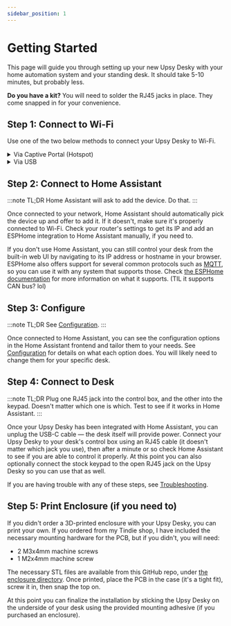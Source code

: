 ```yaml
---
sidebar_position: 1
---
```


# Getting Started

This page will guide you through setting up your new Upsy Desky with your home automation system and your standing desk. It should take 5-10 minutes, but probably less.

**Do you have a kit?** You will need to solder the RJ45 jacks in place. They come snapped in for your convenience.

## Step 1: Connect to Wi-Fi

Use one of the two below methods to connect your Upsy Desky to Wi-Fi.

<details>
<summary>Via Captive Portal (Hotspot)</summary>

:::note TL;DR
Connect to the `upsy-desky-XXXXXX` network (password: `hunter2hunter2`), enter Wi-Fi credentials in captive portal prompt.
:::

Plug your Upsy Desky into power, and you should see a Wi-Fi network starting with `upsy-desky` nearby. Connect to it with your phone or laptop (the password is `hunter2hunter2`); the captive portal page should automatically appear but if it doesn't, you can go to `http://192.168.4.1` in your browser. If it still doesn't appear, make sure you are connected to the Upsy Desky's network.

Follow the instructions on this page to connect it to your Wi-Fi network.

</details>

<details>
<summary>Via USB</summary>

:::note TL;DR
Connect to computer, use [ESPHome Web](https://web.esphome.io/) to provision.
:::

You can also connect your Upsy Desky to Wi-Fi by plugging it in to your computer via USB. First, plug it in to your computer with a USB-C cable, then head to the [ESPHome Web](https://web.esphome.io/) tool. Connect your Upsy Desky, press the kebab menu (three dots), and Configure Wi-Fi. Select your Wi-Fi network from there, enter credentials, and it should connect.

</details>

## Step 2: Connect to Home Assistant

:::note TL;DR
Home Assistant will ask to add the device. Do that.
:::

Once connected to your network, Home Assistant should automatically pick the device up and offer to add it. If it doesn't, make sure it's properly connected to Wi-Fi. Check your router's settings to get its IP and add an ESPHome integration to Home Assistant manually, if you need to.

If you don't use Home Assistant, you can still control your desk from the built-in web UI by navigating to its IP address or hostname in your browser. ESPHome also offers support for several common protocols such as [MQTT](https://esphome.io/components/mqtt.html), so you can use it with any system that supports those. Check [the ESPHome documentation](https://esphome.io/#core-components) for more information on what it supports. (TIL it supports CAN bus? lol)

## Step 3: Configure

:::note TL;DR
See [Configuration](./configuration/index.md).
:::

Once connected to Home Assistant, you can see the configuration options in the Home Assistant frontend and tailor them to your needs. See [Configuration](./configuration/index.md) for details on what each option does. You will likely need to change them for your specific desk.

## Step 4: Connect to Desk

:::note TL;DR
Plug one RJ45 jack into the control box, and the other into the keypad. Doesn't matter which one is which. Test to see if it works in Home Assistant.
:::

Once your Upsy Desky has been integrated with Home Assistant, you can unplug the USB-C cable — the desk itself will provide power. Connect your Upsy Desky to your desk's control box using an RJ45 cable (it doesn't matter which jack you use), then after a minute or so check Home Assistant to see if you are able to control it properly. At this point you can also optionally connect the stock keypad to the open RJ45 jack on the Upsy Desky so you can use that as well.

If you are having trouble with any of these steps, see [Troubleshooting](./troubleshooting.md).

## Step 5: Print Enclosure (if you need to)

If you didn't order a 3D-printed enclosure with your Upsy Desky, you can print your own. If you ordered from my Tindie shop, I have included the necessary mounting hardware for the PCB, but if you didn't, you will need:

- 2 M3x4mm machine screws
- 1 M2x4mm machine screw

The necessary STL files are available from this GitHub repo, under [the enclosure directory](https://github.com/tjhorner/upsy-desky/tree/master/enclosure). Once printed, place the PCB in the case (it's a tight fit), screw it in, then snap the top on.

At this point you can finalize the installation by sticking the Upsy Desky on the underside of your desk using the provided mounting adhesive (if you purchased an enclosure).